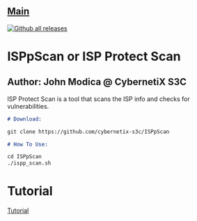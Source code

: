 ## [Main](https://CybernetiX-S3C.github.io)
[![Github all releases](https://img.shields.io/github/downloads/Naereen/StrapDown.js/total.svg)](https://GitHub.com/Naereen/StrapDown.js/releases/)

# ISPpScan or ISP Protect Scan
## Author: John Modica @ CybernetiX S3C

ISP Protect Scan is a tool that scans the ISP info and checks for vulnerabilities.

```markdown
# Download:

git clone https://github.com/cybernetix-s3c/ISPpScan

# How To Use:

cd ISPpScan
./ispp_scan.sh

```
# Tutorial
[Tutorial](https://www.youtube.com/watch?v=ifsjSTEeKNM)
